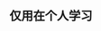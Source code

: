 <!-- <img src="https://img.shields.io/badge/NiPlayer-1.4.3-red"/><br/>

<h1>效果预览</h1>
<img src="https://user-images.githubusercontent.com/69229785/236618465-eb4e580c-54d6-4c00-9ae0-886878aecd74.png" /><br />
<img src="https://user-images.githubusercontent.com/69229785/236618495-e93cb0ae-258d-4c1a-9eb3-45ede1964e9f.png" /><br />

## :bulb: 基本介绍
:boom: 一款由```TypeScript```和```Less```编写的H5播放器，内置支持对```mp4```文件格式的流式播放，同时如果借助例如```dash.js```,```hls.js```可以实现轻松适配任何流媒体协议例如```MPEG-DASH```,```HLS```,```FLV```等;不仅如此，该播放器兼容```PC```端和移动端，只要你愿意，在```ios```端和```android```端浏览器都可以轻松实现完美兼容；配合自带的插件系统，兼容微信小程序; 同时实现响应式设计，在不同的尺寸下组件会呈现不同的布局，用户也可搭配内部提供的丰富事件系统和插件系统进行二次开发，包括css样式和组件布局，组件事件，也就是说完全可以自己编写自定义组件挂载到播放器中实现你自己想要的功能!
## 相关文档： https://niplayer.js.org/ -->


## 仅用在个人学习
